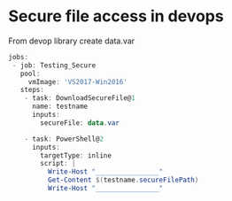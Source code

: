 # Secure file access in devops 
From devop library create data.var

```powershell
jobs:
 - job: Testing_Secure
   pool:
     vmImage: 'VS2017-Win2016'
   steps:
    - task: DownloadSecureFile@1
      name: testname
      inputs:
        secureFile: data.var

    - task: PowerShell@2
      inputs:
        targetType: inline
        script: |
          Write-Host "________________"
          Get-Content $(testname.secureFilePath)
          Write-Host "________________"


```